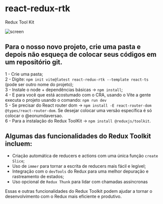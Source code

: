# react-redux-rtk
Redux Tool Kit 

![screen](./public/assets/r1.png)

## Para o nosso novo projeto, crie uma pasta e depois não esqueça de colocar seus códigos em um repositório git.

1 - Crie uma pasta; <br/>
2 - Digite: `npm init vite@latest react-redux-rtk --template react-ts` (pode ser outro nome do projeto); <br/>
3 - Instale o node + dependências básicas →  `npm install`; <br/>
4 - E para você que está acostumado com o CRA, usando o Vite a gente executa o projeto usando o comando: `npm run dev` <br/>
5 - Se precisar do React router dom → `npm install -E react-router-dom @types/react-router-dom`. Se desejar colocar uma versão específica é só colocar o @eonumdaversao. <br/>
6 - Para a instalação do Redux ToolKit → `npm install @reduxjs/toolkit`. <br/>

## Algumas das funcionalidades do Redux Toolkit incluem:

- Criação automática de reducers e actions com uma única função `create Slice`;
- Uso de `immer` para tornar a escrita de reducers mais fácil e legível;
- Integração com o `devTools` do Redux para uma melhor depuração e rastreamento de estados;
- Uso opcional de `Redux Thunk` para lidar com chamadas assíncronas

Essas e outras funcionalidades do Redux Toolkit podem ajudar a tornar o desenvolvimento com o Redux mais eficiente e produtivo.

